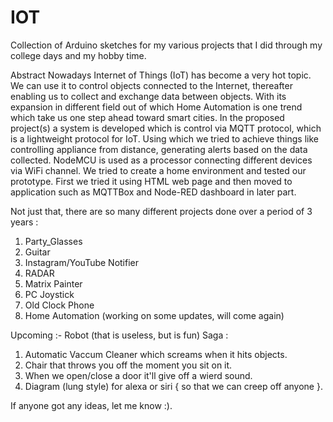# IOT
Collection of Arduino sketches for my various projects that I did through my college days and my hobby time.

Abstract
Nowadays Internet of Things (IoT) has become a very hot topic. We can use it to control objects connected to the Internet, thereafter enabling us to collect and exchange data between objects. With its expansion in different field out of which Home Automation is one trend which take us one step ahead toward smart cities. In the proposed project(s) a system is developed which is control via MQTT protocol, which is a lightweight protocol for IoT. Using which we tried to achieve things like controlling appliance from distance, generating alerts based on the data collected. NodeMCU is used as a processor connecting different devices via WiFi channel. We tried to create a home environment and tested our prototype. First we tried it using HTML web page and then moved to application such as MQTTBox and Node-RED dashboard in later part.

Not just that, there are so many different projects done over a period of 3 years : 

1. Party_Glasses
2. Guitar
3. Instagram/YouTube Notifier
4. RADAR
5. Matrix Painter
6. PC Joystick
7. Old Clock Phone
8. Home Automation (working on some updates, will come again)

Upcoming :-
Robot (that is useless, but is fun) Saga : 
1. Automatic Vaccum Cleaner which screams when it hits objects.
2. Chair that throws you off the moment you sit on it.
3. When we open/close a door it'll give off a wierd sound.
4. Diagram (lung style) for alexa or siri { so that we can creep off anyone }.

If anyone got any ideas, let me know :).
